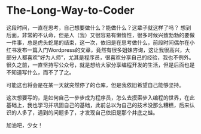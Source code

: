 # The-Long-Way-to-Coder

这段时间，一直在思考，自己想要做什么？能做什么？这辈子就这样了吗？
想到后面，非常的不认命，但是人（我）又很容易有懒惰性，很多时候兴致勃勃的要做一件事，总是虎头蛇尾的结束，这一次，依旧是在思考做什么，前段时间偶尔在小红书发布一篇入门Wordpress的文章，竟然有很多姐妹咨询，这让我很高兴，大部分人都喜欢“好为人师”，尤其是程序员，很喜欢分享自己的经验，我也不例外。
很久之前，一直坚持写公众号，就是想给大家分享编程开发的生活，但是后面也是不知道写什么，而不了了之。

可能这也将会是在某一天就突然停了的仓库，但是我依旧希望自己能够坚持。

这次想要写的，是如何自己一步步成为程序员，怎么去摸索步入编程的世界，在此基础上，我也学习并巩固自己的基础，此前总以为自己的技术没那么糟糕，后来认识的人多了，遇到的问题多了，才发现自己依旧是那个井底之蛙。

加油吧，少女！